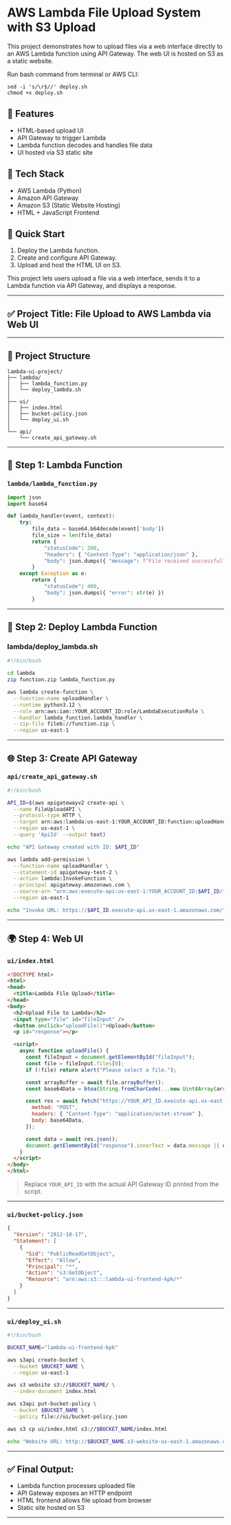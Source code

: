 # AWS Lambda File Upload System with S3 Upload 

This project demonstrates how to upload files via a web interface directly to an AWS Lambda function using API Gateway. The web UI is hosted on S3 as a static website.

Run bash command from terminal or AWS CLI:
```
sed -i 's/\r$//' deploy.sh
chmod +x deploy.sh

```
## 🌟 Features

- HTML-based upload UI
- API Gateway to trigger Lambda
- Lambda function decodes and handles file data
- UI hosted via S3 static site

## 🔧 Tech Stack

- AWS Lambda (Python)
- Amazon API Gateway
- Amazon S3 (Static Website Hosting)
- HTML + JavaScript Frontend

## 🚀 Quick Start

1. Deploy the Lambda function.
2. Create and configure API Gateway.
3. Upload and host the HTML UI on S3.

  This project lets users upload a file via a web interface, sends it to a Lambda function via API Gateway, and displays a response.

---

## ✅ Project Title: **File Upload to AWS Lambda via Web UI**

---

## 📁 Project Structure
```
lambda-ui-project/
├── lambda/
│   ├── lambda_function.py
│   └── deploy_lambda.sh
│
├── ui/
│   ├── index.html
│   ├── bucket-policy.json
│   └── deploy_ui.sh
│
└── api/
    └── create_api_gateway.sh
```

---

## 🧠 Step 1: Lambda Function

### `lambda/lambda_function.py`

```python
import json
import base64

def lambda_handler(event, context):
    try:
        file_data = base64.b64decode(event['body'])
        file_size = len(file_data)
        return {
            "statusCode": 200,
            "headers": { "Content-Type": "application/json" },
            "body": json.dumps({ "message": f"File received successfully! Size: {file_size} bytes" })
        }
    except Exception as e:
        return {
            "statusCode": 400,
            "body": json.dumps({ "error": str(e) })
        }
```

---

## 🔧 Step 2: Deploy Lambda Function

### lambda/deploy_lambda.sh

```bash
#!/bin/bash

cd lambda
zip function.zip lambda_function.py

aws lambda create-function \
  --function-name uploadHandler \
  --runtime python3.12 \
  --role arn:aws:iam::YOUR_ACCOUNT_ID:role/LambdaExecutionRole \
  --handler lambda_function.lambda_handler \
  --zip-file fileb://function.zip \
  --region us-east-1
```

---

## 🌐 Step 3: Create API Gateway
### `api/create_api_gateway.sh`

```bash
#!/bin/bash

API_ID=$(aws apigatewayv2 create-api \
  --name FileUploadAPI \
  --protocol-type HTTP \
  --target arn:aws:lambda:us-east-1:YOUR_ACCOUNT_ID:function:uploadHandler \
  --region us-east-1 \
  --query 'ApiId' --output text)

echo "API Gateway created with ID: $API_ID"

aws lambda add-permission \
  --function-name uploadHandler \
  --statement-id apigateway-test-2 \
  --action lambda:InvokeFunction \
  --principal apigateway.amazonaws.com \
  --source-arn "arn:aws:execute-api:us-east-1:YOUR_ACCOUNT_ID:$API_ID/*/*/" \
  --region us-east-1

echo "Invoke URL: https://$API_ID.execute-api.us-east-1.amazonaws.com/"
```

---

## 🌍 Step 4: Web UI

### `ui/index.html`

```html
<!DOCTYPE html>
<html>
<head>
  <title>Lambda File Upload</title>
</head>
<body>
  <h2>Upload File to Lambda</h2>
  <input type="file" id="fileInput" />
  <button onclick="uploadFile()">Upload</button>
  <p id="response"></p>

  <script>
    async function uploadFile() {
      const fileInput = document.getElementById("fileInput");
      const file = fileInput.files[0];
      if (!file) return alert("Please select a file.");

      const arrayBuffer = await file.arrayBuffer();
      const base64Data = btoa(String.fromCharCode(...new Uint8Array(arrayBuffer)));

      const res = await fetch("https://YOUR_API_ID.execute-api.us-east-1.amazonaws.com/", {
        method: "POST",
        headers: { "Content-Type": "application/octet-stream" },
        body: base64Data,
      });

      const data = await res.json();
      document.getElementById("response").innerText = data.message || data.error;
    }
  </script>
</body>
</html>
```

> Replace `YOUR_API_ID` with the actual API Gateway ID printed from the script.

---

### `ui/bucket-policy.json`

```json
{
  "Version": "2012-10-17",
  "Statement": [
    {
      "Sid": "PublicReadGetObject",
      "Effect": "Allow",
      "Principal": "*",
      "Action": "s3:GetObject",
      "Resource": "arn:aws:s3:::lambda-ui-frontend-kpk/*"
    }
  ]
}
```

---

### `ui/deploy_ui.sh`

```bash
#!/bin/bash

BUCKET_NAME="lambda-ui-frontend-kpk"

aws s3api create-bucket \
  --bucket $BUCKET_NAME \
  --region us-east-1

aws s3 website s3://$BUCKET_NAME/ \
  --index-document index.html

aws s3api put-bucket-policy \
  --bucket $BUCKET_NAME \
  --policy file://ui/bucket-policy.json

aws s3 cp ui/index.html s3://$BUCKET_NAME/index.html

echo "Website URL: http://$BUCKET_NAME.s3-website-us-east-1.amazonaws.com"
```

---

## ✅ Final Output:

* Lambda function processes uploaded file
* API Gateway exposes an HTTP endpoint
* HTML frontend allows file upload from browser
* Static site hosted on S3

---



